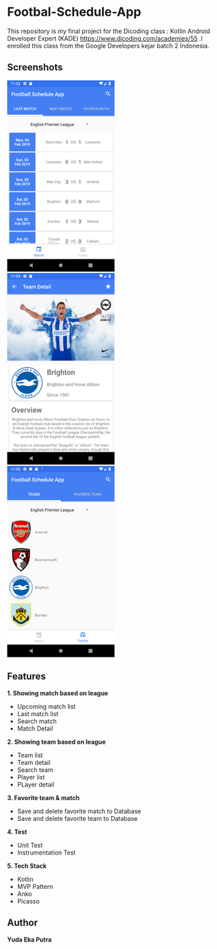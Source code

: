 # Footbal-Schedule-App
This repository is my final project for the Dicoding class : Kotlin Android Developer Expert 
(KADE) https://www.dicoding.com/academies/55 .I enrolled this class from the Google Developers kejar batch 2 Indonesia.


## Screenshots
<img src="https://github.com/Yeputra/Footbal-Schedule-App/blob/master/Screenshots/Screenshot_1549428794.png" width="250"> &nbsp; <img src="https://github.com/Yeputra/Footbal-Schedule-App/blob/master/Screenshots/Screenshot_1549428821.png" width="250">  &nbsp; <img src="https://github.com/Yeputra/Footbal-Schedule-App/blob/master/Screenshots/Screenshot_1549428937.png" width="250">

## Features
**1. Showing match based on league**
* Upcoming match list
* Last match list
* Search match
* Match Detail

**2. Showing team based on league**
* Team list
* Team detail
* Search team
* Player list
* PLayer detail

**3. Favorite team & match**
* Save and delete favorite match to Database
* Save and delete favorite team to Database

**4. Test**
* Unit Test
* Instrumentation Test

**5. Tech Stack**
* Kotlin
* MVP Pattern 
* Anko
* Picasso

## Author
**Yuda Eka Putra**

